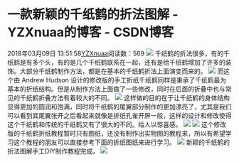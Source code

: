 # 一款新颖的千纸鹤的折法图解 - YZXnuaa的博客 - CSDN博客
2018年03月09日 13:51:58[YZXnuaa](https://me.csdn.net/YZXnuaa)阅读数：569
![](http://pic.92to.com/360/201604/12/51421904_1.jpg)
千纸鹤的折法很多，有的千纸鹤是有多个头，有的是几个千纸鹤联系在一起，还有是给千纸鹤增加了许多的装饰。大部分千纸鹤制作方法，都是在基本的千纸鹤折法上面演变而来的。
![](http://pic.92to.com/360/201604/12/51421904_2.jpg)
而这个由 Andrew Hudson 设计的修改版的手工折纸千纸鹤同样是秉承了千纸鹤最为基本的折纸结构。但是从制作方法上面做了一些修改，同时在后面的折叠中也与常见的千纸鹤折叠方法有着较大的不同。
![](http://pic.92to.com/360/201604/12/51421904_3.jpg)
这样做的目的在于让千纸鹤的身体结构显得更加的圆润和饱满，同时将千纸鹤的尾翼部分制作的更加漂亮了，尤其是我们可以看到其尾翼张开之后看起来就像是折纸孔雀开屏一般，这样的设计和修改使得这个千纸鹤和传统的千纸鹤又有了很大的不同。给人以惊喜感。
![](http://pic.92to.com/360/201604/12/51421904_4.jpg)
![](http://pic.92to.com/360/201604/12/51421904_5.jpg)
这个修改版的千纸鹤折纸教程暂时只有图纸，还没有制作出实物图的教程来，所以有希望学习这个教程的朋友可以直接参考下面的折纸图纸来进行学习。
![](http://pic.92to.com/360/201604/12/51421904_6.jpg)
新颖的千纸鹤的折法图解手工DIY制作教程完成。
![](https://img-blog.csdn.net/20180309135148565)
